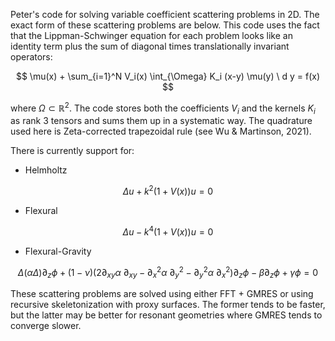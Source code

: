Peter's code for solving variable coefficient scattering problems in 2D. The exact form of these scattering problems are below. This code uses the fact that the Lippman-Schwinger equation for each problem looks like an identity term plus the sum of diagonal times translationally invariant operators:

$$ \mu(x) + \sum_{i=1}^N V_i(x) \int_{\Omega} K_i (x-y) \mu(y) \ d y  = f(x) $$ 

where $\Omega \subset \mathbb{R}^2$. The code stores both the coefficients $V_i$ and the kernels $K_i$ as rank 3 tensors and sums them up in a systematic way. The quadrature used here is Zeta-corrected trapezoidal rule (see Wu & Martinson, 2021).

There is currently support for:

- Helmholtz

$$ \Delta u + k^2(1+V(x)) u = 0 $$

- Flexural

$$ \Delta u - k^4(1+V(x)) u = 0 $$

- Flexural-Gravity

$$  \Delta( \alpha \Delta) \partial_z \phi + (1 - \nu) \left( 2 \partial_{xy} \alpha \ \partial_{xy} - \partial_x^2 \alpha \ \partial^2_y  - \partial_y^2 \alpha \ \partial_x^2  \right) \partial_z \phi - \beta \partial_z \phi + \gamma \phi = 0  $$



These scattering problems are solved using either FFT + GMRES or using recursive skeletonization with proxy surfaces. The former tends to be faster, but the latter may be better for resonant geometries where GMRES tends to converge slower. 
